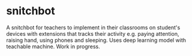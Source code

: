 # snitchbot
A snitchbot for teachers to implement in their classrooms on student's devices with extensions that tracks their activity e.g. paying attention, raising hand, using phones and sleeping. Uses deep learning model with teachable machine. Work in progress.
